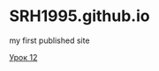 

# SRH1995.github.io
my first published site

[Урок 12](https://srh1995.github.io/lesson_12/ "моя готовая домашка")
